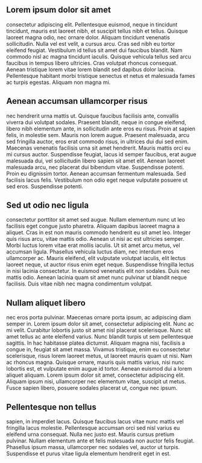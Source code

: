 Lorem ipsum dolor sit amet
--------------------------

consectetur adipiscing elit. Pellentesque euismod, neque in tincidunt
tincidunt, mauris est laoreet nibh, et suscipit tellus nibh et tellus.
Quisque laoreet magna odio, nec ornare dolor. Aliquam tincidunt
venenatis sollicitudin. Nulla vel est velit, a cursus arcu. Cras sed
nibh eu tortor eleifend feugiat. Vestibulum id tellus sit amet dui
faucibus blandit. Nam commodo nisl ac magna tincidunt iaculis. Quisque
vehicula tellus sed arcu faucibus in tempus libero ultricies. Cras
volutpat rhoncus consequat. Aenean tristique lorem vitae lorem blandit
sed dapibus dolor lacinia. Pellentesque habitant morbi tristique
senectus et netus et malesuada fames ac turpis egestas. Aliquam non
magna mi.

Aenean accumsan ullamcorper risus
---------------------------------

nec hendrerit urna mattis ut. Quisque faucibus facilisis ante, convallis
viverra dui volutpat sodales. Praesent blandit, neque in congue
eleifend, libero nibh elementum ante, in sollicitudin ante eros eu
risus. Proin at sapien felis, in molestie sem. Mauris non lorem augue.
Praesent malesuada, arcu sed fringilla auctor, eros erat commodo risus,
in ultrices dui dui sed enim. Maecenas venenatis facilisis urna sit amet
hendrerit. Mauris mattis orci eu mi cursus auctor. Suspendisse feugiat,
lacus id semper faucibus, erat augue malesuada dui, vel sollicitudin
libero sapien sit amet elit. Aenean laoreet malesuada arcu, nec placerat
dui bibendum vitae. Suspendisse potenti. Proin eu dignissim tortor.
Aenean accumsan fermentum malesuada. Sed facilisis lacus felis.
Vestibulum non odio eget neque vulputate posuere ut sed eros.
Suspendisse potenti.

Sed ut odio nec ligula
----------------------

consectetur porttitor sit amet sed augue. Nullam elementum nunc ut leo
facilisis eget congue justo pharetra. Aliquam dapibus laoreet magna a
aliquet. Cras in est non mauris commodo hendrerit eu sit amet leo.
Integer quis risus arcu, vitae mattis odio. Aenean ut nisi ac est
ultricies semper. Morbi luctus lorem vitae erat mollis iaculis. Ut sit
amet arcu metus, vel accumsan ligula. Phasellus vehicula luctus diam,
nec interdum eros ullamcorper ac. Mauris eleifend, elit vulputate
volutpat iaculis, elit lectus laoreet neque, ut auctor risus enim eget
neque. Suspendisse fringilla lectus in nisi lacinia consectetur. In
euismod venenatis elit non sodales. Duis nec mattis odio. Aenean lacinia
quam sit amet nunc pulvinar ut blandit neque facilisis. Duis vitae nibh
nec magna condimentum volutpat.

Nullam aliquet libero
---------------------

nec eros porta pulvinar. Maecenas ornare porta ipsum, ac adipiscing diam
semper in. Lorem ipsum dolor sit amet, consectetur adipiscing elit. Nunc
ac mi velit. Curabitur lobortis justo sit amet nisl placerat
scelerisque. Nunc sit amet tellus ac ante eleifend varius. Nunc blandit
turpis ut sem pellentesque sagittis. In hac habitasse platea dictumst.
Aliquam magna nisi, facilisis a congue in, feugiat sit amet massa.
Vivamus tristique, enim eu consectetur scelerisque, risus lorem laoreet
metus, ut laoreet mauris quam ut nisi. Nam ac rhoncus magna. Quisque
ornare, mauris quis mattis varius, nisi nunc lobortis est, et vulputate
enim augue id tortor. Aenean euismod dui a lorem aliquet aliquam. Lorem
ipsum dolor sit amet, consectetur adipiscing elit. Aliquam ipsum nisi,
ullamcorper nec elementum vitae, suscipit ut metus. Fusce sapien libero,
posuere sodales placerat ut, congue nec ipsum.

Pellentesque non tellus
-----------------------

sapien, in imperdiet lacus. Quisque faucibus lacus vitae nunc mattis vel
fringilla lacus molestie. Pellentesque accumsan orci sed nisl varius eu
eleifend urna consequat. Nulla nec justo est. Mauris cursus pretium
pulvinar. Nullam elementum ante et felis malesuada non auctor felis
feugiat. Phasellus ipsum massa, ullamcorper nec sodales vel, auctor ut
turpis. Suspendisse et purus vitae ligula elementum hendrerit eget in
est.
